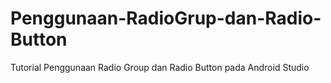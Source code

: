 # Penggunaan-RadioGrup-dan-Radio-Button
Tutorial Penggunaan Radio Group dan Radio Button pada Android Studio
